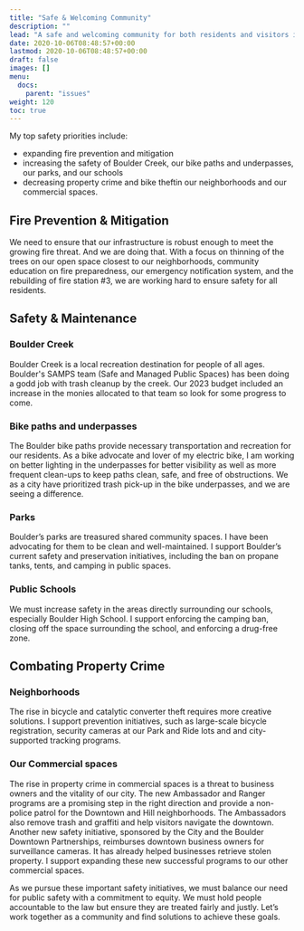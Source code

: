 ```yaml
---
title: "Safe & Welcoming Community"
description: ""
lead: "A safe and welcoming community for both residents and visitors is one of the core responsibilities of the city government and my highest, near-term priority for Boulder."
date: 2020-10-06T08:48:57+00:00
lastmod: 2020-10-06T08:48:57+00:00
draft: false
images: []
menu:
  docs:
    parent: "issues"
weight: 120
toc: true
---
```


My top safety priorities include:
- expanding fire prevention and mitigation
- increasing the safety of Boulder Creek, our bike paths and underpasses, our parks, and our schools
- decreasing property crime and bike theftin our neighborhoods and our commercial spaces. 

## Fire Prevention & Mitigation
We need to ensure that our infrastructure is robust enough to meet the growing fire threat.  And we are doing that.  With a focus on thinning of the trees on our open space closest to our neighborhoods,  community education on fire preparedness, our emergency notification system, and the rebuilding of fire station #3, we are working hard to ensure safety for all residents. 

## Safety & Maintenance
### Boulder Creek
Boulder Creek is a local recreation destination for people of all ages. Boulder's SAMPS team (Safe and Managed Public Spaces) has been doing a godd job with trash cleanup by the creek.  Our 2023 budget included an increase in the monies allocated to that team so look for some progress to come.
### Bike paths and underpasses
The Boulder bike paths provide necessary transportation and recreation for our residents. As a bike advocate and lover of my electric bike, I am working on better lighting in the underpasses for better visibility as well as more frequent clean-ups to keep paths clean, safe, and free of obstructions. We as a city have prioritized trash pick-up in the bike underpasses,  and we are seeing a difference. 
### Parks
Boulder’s parks are treasured shared community spaces.  I have been advocating for them to be clean and well-maintained. I support Boulder’s current safety and preservation initiatives, including the ban on propane tanks, tents, and camping in public spaces.  
### Public Schools
We must increase safety in the areas directly surrounding our schools, especially Boulder High School. I support enforcing the camping ban, closing off the space surrounding the school, and enforcing a drug-free zone.

## Combating Property Crime
### Neighborhoods
The rise in bicycle and catalytic converter theft requires more creative solutions. I support prevention initiatives, such as large-scale bicycle registration, security cameras at our Park and Ride lots and and city-supported tracking programs. 

### Our Commercial spaces
The rise in property crime in commercial spaces is a threat to business owners and the vitality of our city. The new Ambassador and Ranger programs are a promising step in the right direction and provide a non-police patrol for the Downtown and Hill neighborhoods. The Ambassadors also remove trash and graffiti and help visitors navigate the downtown. Another new safety initiative, sponsored by the City and the Boulder Downtown Partnerships, reimburses downtown business owners for surveillance cameras. It has already helped businesses retrieve stolen property. I support expanding these new successful programs to our other commercial spaces.

As we pursue these important safety initiatives, we must balance our need for public safety with a commitment to equity. We must hold people accountable to the law but ensure they are treated fairly and justly. Let’s work together as a community and find solutions to achieve these goals.

